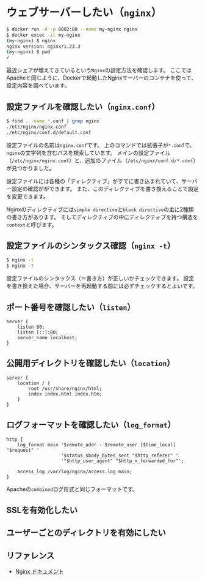 # ウェブサーバーしたい（``nginx``）

```bash
$ docker run -d -p 8082:80 --name my-nginx nginx
$ docker excec -it my-nginx
(my-nginx) $ nginx
nginx version: nginx/1.23.3
(my-nginx) $ pwd
/
```

最近シェアが増えてきているという``Nginx``の設定方法を確認します。
ここではApacheと同じように、Dockerで起動したNginxサーバーのコンテナを使って、設定内容を調べています。

## 設定ファイルを確認したい（``nginx.conf``）

```bash
$ find . -name *.conf | grep nginx
./etc/nginx/nginx.conf
./etc/nginx/conf.d/default.conf
```

設定ファイルの名前は``nginx.conf``です。
上のコマンドでは拡張子が``*.conf``で、``nginx``の文字列を含むパスを検索しています。
メインの設定ファイル（``/etc/nginx/nginx.conf``）と、追加のファイル（``/etc/nginx/conf.d/*.conf``）が見つかりました。

設定ファイルには各種の「ディレクティブ」がすでに書き込まれていて、サーバー設定の確認がができます。
また、このディレクティブを書き換えることで設定を変更できます。

Nginxのディレクティブには``simple directive``と``block directive``の主に2種類の書き方があります。
そしてディレクティブの中にディレクティブを持つ構造を``context``と呼びます。

## 設定ファイルのシンタックス確認（``nginx -t``）

```bash
$ nginx -t
$ nginx -T
```

設定ファイルのシンタックス（＝書き方）が正しいかチェックできます。
設定を書き換えた場合、サーバーを再起動する前には必ずチェックするとよいです。

## ポート番号を確認したい（``listen``）

```nginx
server {
    listen 80;
    listen [::]:80;
    server_name localhost;
}
```

## 公開用ディレクトリを確認したい（``location``）

```nginx
server {
    location / {
        root /usr/share/nginx/html;
        index index.html index.htm;
    }
}
```

## ログフォーマットを確認したい（``log_format``）

```nginx
http {
    log_format main '$remote_addr - $remote_user [$time_local] "$request" '
                    '$status $body_bytes_sent "$http_referer" '
                    '"$http_user_agent" "$http_x_forwarded_for"';

    access_log /var/log/nginx/access.log main;
}
```

Apacheの``combined``ログ形式と同じフォーマットです。

## SSLを有効化したい

## ユーザーごとのディレクトリを有効にしたい

## リファレンス

- [Nginx ドキュメント](https://nginx.org/en/docs/)
